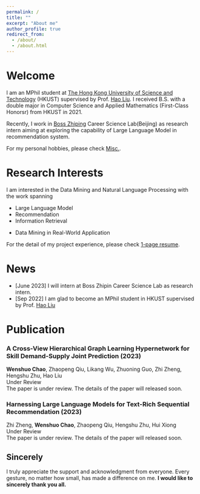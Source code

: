 ```yaml
---
permalink: /
title: ""
excerpt: "About me"
author_profile: true
redirect_from: 
  - /about/
  - /about.html
---
```


Welcome
======
I am an MPhil student at [The Hong Kong University of Science and Technology](https://hkust.edu.hk/) (HKUST) supervised by Prof. [Hao Liu](https://raymondhliu.github.io/). I received B.S. with a double major in Computer Science and Applied Mathematics (First-Class Honorsr) from HKUST in 2021.

Recently, I work in [Boss Zhiping](https://ir.zhipin.com/) Career Science Lab(Beijing) as research intern aiming at exploring the capability of Large Language Model in recommendation system. 

For my personal hobbies, please check [Misc.](/miscellaneous).

Research Interests
======
I am interested in the Data Mining and Natural Language Processing with the work spanning
* Large Language Model
* Recommendation
* Information Retrieval
<!-- * Multivariate Time Series Forecasting -->
* Data Mining in Real-World Application

For the detail of my project experience, please check [1-page resume](https://drive.google.com/file/d/1lPM4-1jmYeEr1scexEjgNr2m6uhtUrrr/view?usp=sharing).

News
======
* [June 2023] I will intern at Boss Zhipin Career Science Lab as research intern.
* [Sep 2022] I am glad to become an MPhil student in HKUST supervised by Prof. [Hao Liu](https://raymondhliu.github.io/)

Publication
======
### A Cross-View Hierarchical Graph Learning Hypernetwork for Skill Demand-Supply Joint Prediction (2023)
**Wenshuo Chao**, Zhaopeng Qiu, Likang Wu, Zhuoning Guo, Zhi Zheng, Hengshu Zhu, Hao Liu \
Under Review \
The paper is under review. The details of the paper will released soon.

### Harnessing Large Language Models for Text-Rich Sequential Recommendation (2023)
Zhi Zheng, **Wenshuo Chao**, Zhaopeng Qiu, Hengshu Zhu, Hui Xiong \
Under Review \
The paper is under review. The details of the paper will released soon.



Sincerely
------
I truly appreciate the support and acknowledgment from everyone. Every gesture, no matter how small, has made a difference on me. __I would like to sincerely thank you all.__


<script type="text/javascript" id="clustrmaps" src="//clustrmaps.com/map_v2.js?d=2dOzmRRZAAH2rcybX1S2vfOf8newNhoYUwdlrkM7y00&cl=ffffff&w=a"></script>